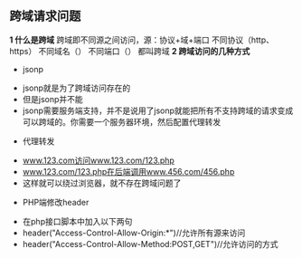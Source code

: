 ## 跨域请求问题
**1 什么是跨域**
跨域即不同源之间访问，源：协议+域+端口
不同协议（http、https）
不同域名（）
不同端口（）
都叫跨域
**2 跨域访问的几种方式**
- jsonp
 + jsonp就是为了跨域访问存在的
 + 但是jsonp并不能
 + jsonp需要服务端支持，并不是说用了jsonp就能把所有不支持跨域的请求变成可以跨域的。你需要一个服务器环境，然后配置代理转发
- 代理转发
 + www.123.com访问www.123.com/123.php
 + www.123.com/123.php在后端调用www.456.com/456.php
 + 这样就可以绕过浏览器，就不存在跨域问题了
- PHP端修改header
 + 在php接口脚本中加入以下两句
 + header("Access-Control-Allow-Origin:*")//允许所有源来访问
 + header("Access-Control-Allow-Method:POST,GET")//允许访问的方式

